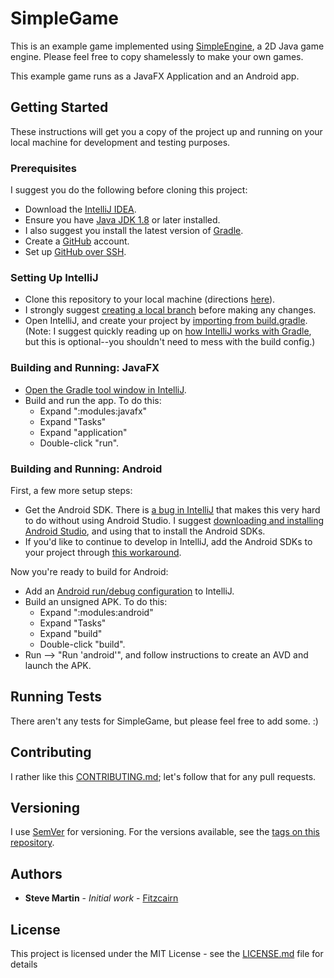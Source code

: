# SimpleGame

This is an example game implemented using [SimpleEngine](https://github.com/fitzcairn/SimpleEngine), a 2D Java game engine.  Please feel free to copy shamelessly to make your own games.

This example game runs as a JavaFX Application and an Android app.

## Getting Started

These instructions will get you a copy of the project up and running on your local machine for development and testing purposes.

### Prerequisites

I suggest you do the following before cloning this project:

* Download the [IntelliJ IDEA](https://www.jetbrains.com/idea/download).
* Ensure you have [Java JDK 1.8](http://www.oracle.com/technetwork/java/javase/downloads/index.html) or later installed.
* I also suggest you install the latest version of [Gradle](https://gradle.org/install/).
* Create a [GitHub](https://github.com/) account.
* Set up [GitHub over SSH](https://help.github.com/articles/connecting-to-github-with-ssh/).

### Setting Up IntelliJ

* Clone this repository to your local machine (directions [here](https://help.github.com/articles/cloning-a-repository/)).
* I strongly suggest [creating a local branch](https://git-scm.com/book/en/v2/Git-Branching-Basic-Branching-and-Merging) before making any changes.
* Open IntelliJ, and create your project by [importing from build.gradle](https://www.jetbrains.com/help/idea/gradle.html#gradle_import). (Note: I suggest quickly reading up on [how IntelliJ works with Gradle](https://www.jetbrains.com/help/idea/getting-started-with-gradle.html), but this is optional--you shouldn't need to mess with the build config.)

### Building and Running: JavaFX

* [Open the Gradle tool window in IntelliJ](https://www.jetbrains.com/help/idea/jetgradle-tool-window.html).
* Build and run the app.  To do this:
    * Expand ":modules:javafx"
    * Expand "Tasks"
    * Expand "application"
    * Double-click "run".

### Building and Running: Android

First, a few more setup steps:

* Get the Android SDK.  There is [a bug in IntelliJ](https://youtrack.jetbrains.com/issue/IDEA-180999) that makes this very hard to do without using Android Studio.  I suggest [downloading and installing Android Studio](https://developer.android.com/studio/install?pkg=tools), and using that to install the Android SDKs.
* If you'd like to continue to develop in IntelliJ, add the Android SDKs to your project through [this workaround](https://stackoverflow.com/questions/45268254/how-do-i-install-the-standalone-android-sdk-and-then-add-it-to-intellij-idea-on/45268592#45268592).

Now you're ready to build for Android:

* Add an [Android run/debug configuration](https://www.jetbrains.com/help/idea/running-and-debugging-android-applications.html) to IntelliJ.
* Build an unsigned APK.  To do this:
    * Expand ":modules:android"
    * Expand "Tasks"
    * Expand "build"
    * Double-click "build".
* Run --> "Run 'android'", and follow instructions to create an AVD and launch the APK.

## Running Tests

There aren't any tests for SimpleGame, but please feel free to add some. :)

## Contributing

I rather like this [CONTRIBUTING.md](https://gist.github.com/PurpleBooth/b24679402957c63ec426); let's follow that for any pull requests.

## Versioning

I use [SemVer](http://semver.org/) for versioning. For the versions available, see the [tags on this repository](https://github.com/fitzcairn/SimpleGame/tags).

## Authors

* **Steve Martin** - *Initial work* - [Fitzcairn](https://github.com/fitzcairn)

## License

This project is licensed under the MIT License - see the [LICENSE.md](LICENSE.md) file for details

